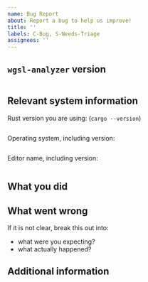 ```yaml
---
name: Bug Report
about: Report a bug to help us improve!
title: ''
labels: C-Bug, S-Needs-Triage
assignees: ''
---
```


## `wgsl-analyzer` version

<!-- The release number or commit hash of the version you are using. -->
```text

```

## Relevant system information

<!-- This section is optional. Remove it if you know that the problem is not platform dependent. -->

Rust version you are using: (`cargo --version`)

```text

```

Operating system, including version:

```text

```

Editor name, including version:

```text

```

## What you did

<!-- Describe how you arrived at the problem. If you can, consider providing a code snippet or link. -->

## What went wrong

If it is not clear, break this out into:

- what were you expecting?
- what actually happened?

## Additional information

<!-- 
Other information that can be used to further reproduce or isolate the problem.
This commonly includes:

- screenshots
- logs
- theories about what might be going wrong
- workarounds that you used
- links to related bugs, PRs, or discussions
-->
